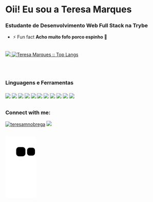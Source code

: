 <h1>Oii! Eu sou a Teresa Marques</h1>
<h3>Estudante de Desenvolvimento Web Full Stack na Trybe</h3>

- ⚡ Fun fact **Acho muito fofo porco espinho 🦔**

##

<div>
 <a href= "https://github.com/TeksMarques/">   
   <img height="180cm" src="https://github-readme-stats.vercel.app/api?username=TeksMarques&show_icons=true&theme=radical" />
   <img height="180cm" src="https://github-readme-stats.vercel.app/api/top-langs/?username=TeksMarques&langs_count=6&theme=radical&layout=compact&" alt="Teresa Marques :: Top Langs" />
  </a>
</div>

##
<div style="display: inline_block"><br>
 <h3>Linguagens e Ferramentas<h3>
 <img height="50" src="https://cdn.jsdelivr.net/gh/devicons/devicon/icons/javascript/javascript-plain.svg" />   
 <img height="50" src="https://cdn.jsdelivr.net/gh/devicons/devicon/icons/typescript/typescript-original.svg" />
 <img height="50" src="https://cdn.jsdelivr.net/gh/devicons/devicon/icons/css3/css3-original.svg" />
 <img height="50" src="https://cdn.jsdelivr.net/gh/devicons/devicon/icons/html5/html5-original.svg" />
 <img height="50" src="https://cdn.jsdelivr.net/gh/devicons/devicon/icons/react/react-original.svg" />
 <img height="50" src="https://cdn.jsdelivr.net/gh/devicons/devicon/icons/jest/jest-plain.svg" />
 <img height="50" src="https://cdn.jsdelivr.net/gh/devicons/devicon/icons/mongodb/mongodb-original-wordmark.svg" />
 <img height="50" src="https://cdn.jsdelivr.net/gh/devicons/devicon/icons/mysql/mysql-original.svg" />
 <img height="50" src="https://cdn.jsdelivr.net/gh/devicons/devicon/icons/git/git-original.svg" />
 <img height="50" src="https://cdn.jsdelivr.net/gh/devicons/devicon/icons/linux/linux-original.svg" />
 <img height="50" src="https://cdn.jsdelivr.net/gh/devicons/devicon/icons/nodejs/nodejs-original.svg" />
  
</div>

##
  
<div>
<h3 align="left">Connect with me:</h3>
  
<a href="https://linkedin.com/in/teresamnobrega" target="blank"><img src="https://img.shields.io/badge/LinkedIn-0077B5?style=for-the-badge&logo=linkedin&logoColor=white" alt="teresamnobrega" target="_blank"/></a>
<a href= "mailto:teresamarquesdev@gmail.com"><img src="https://img.shields.io/badge/Gmail-D14836?style=for-the-badge&logo=gmail&logoColor=white" target="_blank"/></a>
  
</div>
   
##
   
![snake gif](https://github.com/TeksMarques/TeksMarques/blob/output/github-contribution-grid-snake.svg)



